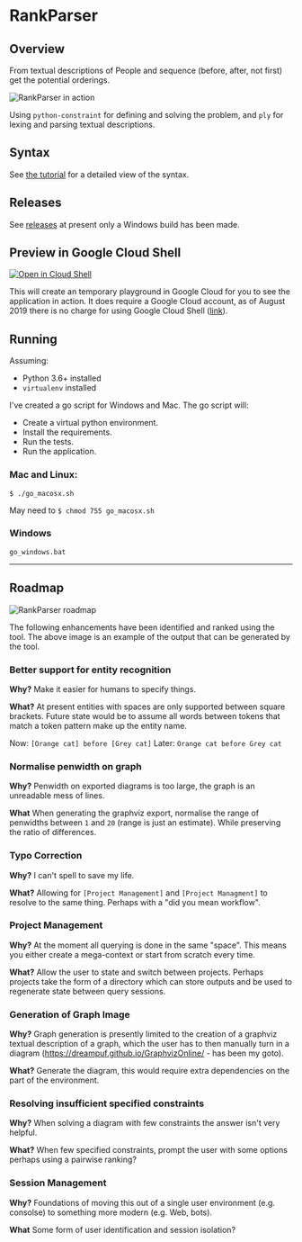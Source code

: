 # RankParser

## Overview

From textual descriptions of People and sequence (before, after, not first) get the potential orderings.

![RankParser in action](resources/demo.gif "RankParser in action")

Using `python-constraint` for defining and solving the problem, and `ply` for lexing and parsing textual descriptions.

## Syntax

See [the tutorial](resources/tutorial.md) for a detailed view of the syntax.

## Releases
See [releases](https://github.com/ryancollingwood/RankParser/releases) at present only a Windows build has been made.

## Preview in Google Cloud Shell
[![Open in Cloud Shell](https://gstatic.com/cloudssh/images/open-btn.png)](https://console.cloud.google.com/cloudshell/open?git_repo=https://github.com/ryancollingwood/RankParser&tutorial=resources/tutorial.md)

This will create an temporary playground in Google Cloud for you to see the application in action. 
It does require a Google Cloud account, as of August 2019 there is no charge for using Google Cloud Shell ([link](https://cloud.google.com/shell/pricing)).   

## Running

Assuming:
- Python 3.6+ installed
- `virtualenv` installed

I've created a go script for Windows and Mac. The go script will: 
- Create a virtual python environment.
- Install the requirements.
- Run the tests.
- Run the application.

### Mac and Linux:
`$ ./go_macosx.sh`

May need to `$ chmod 755 go_macosx.sh`

### Windows
`go_windows.bat`

---

## Roadmap

![RankParser roadmap](resources/roadmap.png "RankParser roadmap")

The following enhancements have been identified and ranked using the tool. The above image is an example of the output that can be generated by the tool.

### Better support for entity recognition
**Why?** Make it easier for humans to specify things.

**What?** At present entities with spaces are only supported between square brackets.  Future state would be to assume all words between tokens that match a token pattern make up the entity name. 

Now: `[Orange cat] before [Grey cat]`
Later: `Orange cat before Grey cat`

### Normalise penwidth on graph
**Why?** Penwidth on exported diagrams is too large, the graph is an unreadable mess of lines.

**What** When generating the graphviz export, normalise the range of penwidths between `1` and `20` (range is just an estimate). While preserving the ratio of differences.

### Typo Correction
**Why?** I can't spell to save my life.

**What?** Allowing for `[Project Management]` and `[Project Managment]` to resolve to the same thing. Perhaps with a "did you mean workflow".

### Project Management
**Why?** At the moment all querying is done in the same "space". This means you either create a mega-context or start from scratch every time.

**What?** Allow the user to state and switch between projects. Perhaps projects take the form of a directory which can store outputs and be used to regenerate state between query sessions.

### Generation of Graph Image
**Why?** Graph generation is presently limited to the creation of a graphviz textual description of a graph, which the user has to then manually turn in a diagram (https://dreampuf.github.io/GraphvizOnline/ - has been my goto).

**What?** Generate the diagram, this would require extra dependencies on the part of the environment.

### Resolving insufficient specified constraints
**Why?** When solving a diagram with few constraints the answer isn't very helpful.

**What?** When few specified constraints, prompt the user with some options perhaps using a pairwise ranking?

### Session Management
**Why?** Foundations of moving this out of a single user environment (e.g. consolse) to something more modern (e.g. Web, bots).

**What** Some form of user identification and session isolation?



